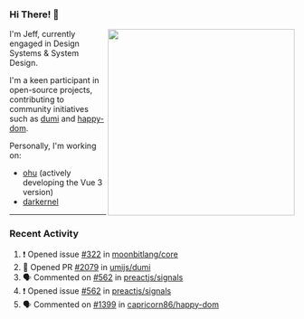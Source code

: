 ### Hi There! 👋

[<img src="https://github-contribution-stats.vercel.app/api/?username=jeffwcx" align="right" width="330" />](https://github.com/jeffwcx)

I'm Jeff, currently engaged in Design Systems & System Design.

I'm a keen participant in open-source projects, contributing to community initiatives such as [dumi](https://github.com/umijs/dumi) and [happy-dom](https://github.com/capricorn86/happy-dom).

Personally, I'm working on: 
+ [ohu](https://github.com/jeffwcx/ohu-mobile) (actively developing the Vue 3 version)
+ [darkernel](https://github.com/darkernel)


----

### Recent Activity

<!--START_SECTION:activity-->
1. ❗ Opened issue [#322](https://github.com/moonbitlang/core/issues/322) in [moonbitlang/core](https://github.com/moonbitlang/core)
2. 💪 Opened PR [#2079](https://github.com/umijs/dumi/pull/2079) in [umijs/dumi](https://github.com/umijs/dumi)
3. 🗣 Commented on [#562](https://github.com/preactjs/signals/issues/562#issuecomment-2076443196) in [preactjs/signals](https://github.com/preactjs/signals)
4. ❗ Opened issue [#562](https://github.com/preactjs/signals/issues/562) in [preactjs/signals](https://github.com/preactjs/signals)
5. 🗣 Commented on [#1399](https://github.com/capricorn86/happy-dom/pull/1399#issuecomment-2076362564) in [capricorn86/happy-dom](https://github.com/capricorn86/happy-dom)
<!--END_SECTION:activity-->
